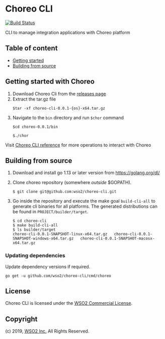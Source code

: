 # Choreo CLI

[![Build Status](https://github.com/wso2/choreo-cli/workflows/Build/badge.svg)](https://github.com/wso2/choreo-cli/actions)

CLI to manage integration applications with Choreo platform

## Table of content
- [Getting started](docs/cli/reference.md)
- [Building from source](#building-from-source)

## Getting started with Choreo

1. Download Choreo Cli from the [releases page](https://github.com/wso2/choreo-cli/releases)
2. Extract the tar.gz file
    ```
    $tar -xf choreo-cli-0.0.1-{os}-x64.tar.gz
    ```
3. Navigate to the `bin` directory and run `$chor` command
    ```
    $cd choreo-0.0.1/bin
    ```
    ```
    $./chor
    ```
Visit [Choreo CLI reference](docs/reference.md) for more operations to interact with Choreo 

## Building from source

1. Download and install go 1.13 or later version from https://golang.org/dl/

2. Clone choreo repository (somewhere _outside_ $GOPATH).

    ```
    $ git clone git@github.com:wso2/choreo-cli.git
    ```

3. Go inside the repository and execute the make goal `build-cli-all` to generate cli binaries for all platforms. The generated distributions can be found in `PROJECT/builder/target`.
    ```
    $ cd choreo-cli
    $ make build-cli-all
    $ ls builder/target
    choreo-cli-0.0.1-SNAPSHOT-linux-x64.tar.gz   choreo-cli-0.0.1-SNAPSHOT-windows-x64.tar.gz   choreo-cli-0.0.1-SNAPSHOT-macosx-x64.tar.gz
    ```
    
### Updating dependencies

Update dependency versions if required.

```
go get -u github.com/wso2/choreo-cli/cmd/choreo
```

## License

Choreo CLI is licensed under the [WSO2 Commercial License](http://wso2.com/licenses).

## Copyright

(c) 2019, [WSO2 Inc.](http://www.wso2.org) All Rights Reserved.
